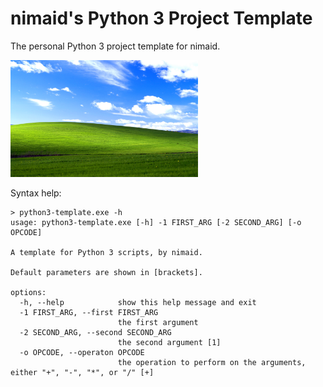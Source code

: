 # nimaid's Python 3 Project Template
The personal Python 3 project template for nimaid. 

<img src="docs/example.jpg" width="300px" alt="The program's main image."/>

Syntax help:
```
> python3-template.exe -h
usage: python3-template.exe [-h] -1 FIRST_ARG [-2 SECOND_ARG] [-o OPCODE]

A template for Python 3 scripts, by nimaid.

Default parameters are shown in [brackets].

options:
  -h, --help            show this help message and exit
  -1 FIRST_ARG, --first FIRST_ARG
                        the first argument
  -2 SECOND_ARG, --second SECOND_ARG
                        the second argument [1]
  -o OPCODE, --operaton OPCODE
                        the operation to perform on the arguments, either "+", "-", "*", or "/" [+]
```